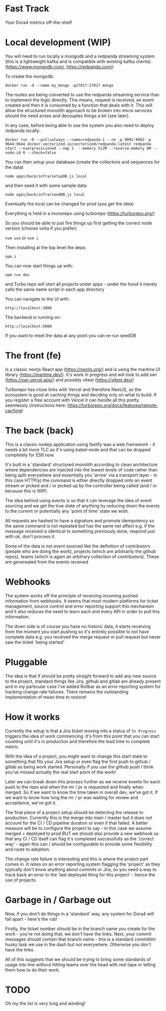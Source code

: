# Fast Track

Your Dora4 metrics off-the-shelf

# Local development (WIP)

You will need to run locally a mongodb and a redpanda streaming system (this is a lightweight kafka and is compatible with existing kafka clients)(https://www.mongodb.com/, https://redpanda.com/)

To create the mongodb:

`docker run -d --name my_mongo -p27017:27017 mongo`

The routes are being converted to use the redpanda streaming service than to implement the logic directly. This means, request is received, an event created and then it is consumed by a function that deals with it. This will allow the structured monolith approach to be broken into micro services should the need arises and decouples things a bit (see later).

In any case, before being able to use the system you also need to deploy redpanda locally:

`docker run -D --pull=always --name=redpanda-1 --rm -p 9092:9092 -p 9644:9644 docker.vectorized.io/vectorized/redpanda:latest redpanda start --overprovisioned --smp 1  --memory 512M --reserve-memory 0M --node-id 0 --check=false`


You can then setup your database (create the collectons and sequences for the data)

`node apps/back/infra/setupDB.js local`

and then seed it with some sample data:

`node apps/back/infra/seedDB.js local`

Eventually the local can be changed for prod (you get the idea)

Everything is held in a monorepo using turborepo (https://turborepo.org/)

So you should be able to just fire things up first getting the correct node version (choose volta if you prefer)

`nvm use` or `nvm i`

Then installing at the top level the deps:

`npm i`

You can now start things up with:

`npm run dev` 

and Turbo repo will start all projects under apps - under the hood it merely calls the same name script in each app directory

You can navigate to the UI with:

`http://localhost:3000`

The backend is running on:

`http://localhost:5000`

If you want to reset the data at any point you can re-run seedDB

# The front (fe)

Is a classic nextjs React app (https://nextjs.org/) and is using the mantine UI library (https://mantine.dev/). It's work in progress and will look to add swr (https://swr.vercel.app/) and possibly vitest (https://vitest.dev/)

Turborepo has close links with Vercel and therefore NextJS, so the ecosystem is good at caching things and deciding only on what to build. If you register a free account with Vercel it can handle all this pretty seemlessly (instructions here: https://turborepo.org/docs/features/remote-caching)


# The back (back)

This is a classic nodejs application using fastify was a web framework - it needs a bit more TLC as it's using babel-node and that can be dropped completely for ES6 now.

It's built in a 'standard' structured monolith according to clean architecture where dependencies are injected into the lowest levels of code rather than being split everywhere and essentially you 'arrive' via a transport layer - in this case HTTP(s) the command is either directly dropped onto an event stream or picked and / or picked up by the controller being called (and / or because this is WIP).

The idea behind using events is so that it can leverage the idea of event sourcing and we get the true state of anything by reducing down the events to the current or potentially any 'point of time' state we wish.

All requests are hashed to have a signature and promote idempotency so the same command is not repeated but has the same net affect e.g. if the message received is identical to something previously done, respond just with ok, don't process it.

Some of the data is not event sourced like the definition of contributors (people who are doing the work), projects (which are arbitrarily the github repos), teams (which is again an arbitrary collection of contributors). These are genereated from the events received

# Webhooks

The system works off the principle of receiving incoming pushed information from webhooks. It seems that most modern platforms for ticket management, source control and error reporting support this mechanism and it also reduces the need to learn each and every API in order to pull this information.

The down side is of course you have no historic data, it starts receiving from the moment you start pushing so it's entirely possible to not have complete data e.g. you received the merge request or pull request but never saw the ticket 'being started'

# Pluggable

The idea is that if should be pretty straight forward to add any new source to the project, standard things like Jira, github and gitlab are already present and in my particular case I've added Rollbar as an error reporting system for tracking change rate failures. There remains the outstanding implementation of mean time to restore!

# How it works

Currently the setup is that a Jira ticket moving into a status of `In Progress` triggers the idea of work commencing. It's from this point that you can start counting until it's in production and therefore the lead time to complete metric.

With the idea of a project, you might want to change this start state to something that fits your Jira setup or even flag the first push to github / gitlab as being work started. Personally if you use the github push I think you've missed actually the real start point of the work!

Later we can break down this process further as we receive events for each push to the repo and when the mr / pr is requested and finally when merged. So if we want to know the time taken in overall dev, we've got it. If we want to know how long the mr / pr was waiting for review and acceptance, we've got it.

The final piece of a project setup should be detecting the release to production. Currently this is the merge into main / master but it does not account for the CI / CD pipeline duration or even if that failed. A better measure will be to configure the project to say - in this case we assume merged = deployed to prod BUT we should also provide a new webhook so that any CI / CD itself can flag it's completed successfully as the 'correct way' - again this can / should be configurable to provide some flexibility and route to adoption.

The change rate failure is interesting and this is where the project part comes in. It relies on an error reporting system flagging the 'project' as they typically don't know anything about commits or Jira, so you need a way to track back an error to the 'last deployed thing for this project' - hence the use of projects.

# Garbage in / Garbage out

Now, if you don't do things in a 'standard' way, any system for Dora4 will fall apart - here's the rub!

Firstly, the ticket number should be in the branch name you create for the work - you're not doing that, we don't have the links.
Next, your commit messages should contain that branch name - this is a standard commitlint husky task we use in the dash but not everywhere. Otherwise you don't have the links.

All of this suggests that we should be trying to bring some standards of usage into line without hitting teams over the head with red-tape or telling them how to do their work.

# TODO

Oh my the list is very long and winding!